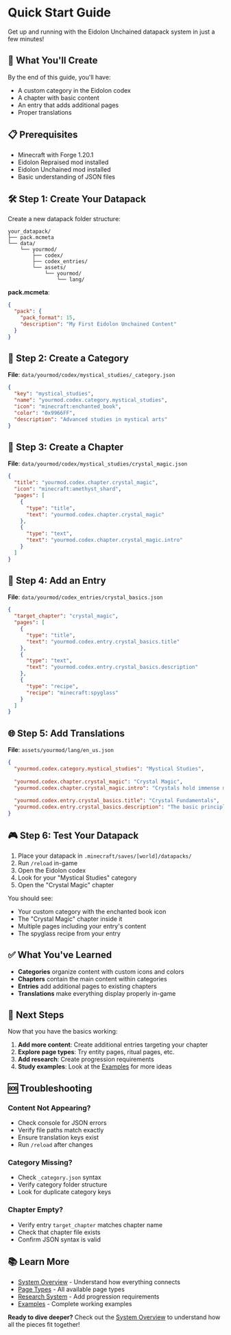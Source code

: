# Quick Start Guide

Get up and running with the Eidolon Unchained datapack system in just a few minutes!

## 🚀 What You'll Create

By the end of this guide, you'll have:
- A custom category in the Eidolon codex
- A chapter with basic content
- An entry that adds additional pages
- Proper translations

## 📋 Prerequisites

- Minecraft with Forge 1.20.1
- Eidolon Repraised mod installed
- Eidolon Unchained mod installed
- Basic understanding of JSON files

## 🛠️ Step 1: Create Your Datapack

Create a new datapack folder structure:

```
your_datapack/
├── pack.mcmeta
└── data/
    └── yourmod/
        ├── codex/
        ├── codex_entries/
        └── assets/
            └── yourmod/
                └── lang/
```

**pack.mcmeta**:
```json
{
  "pack": {
    "pack_format": 15,
    "description": "My First Eidolon Unchained Content"
  }
}
```

## 📁 Step 2: Create a Category

**File**: `data/yourmod/codex/mystical_studies/_category.json`
```json
{
  "key": "mystical_studies",
  "name": "yourmod.codex.category.mystical_studies",
  "icon": "minecraft:enchanted_book",
  "color": "0x9966FF",
  "description": "Advanced studies in mystical arts"
}
```

## 📖 Step 3: Create a Chapter

**File**: `data/yourmod/codex/mystical_studies/crystal_magic.json`
```json
{
  "title": "yourmod.codex.chapter.crystal_magic",
  "icon": "minecraft:amethyst_shard",
  "pages": [
    {
      "type": "title",
      "text": "yourmod.codex.chapter.crystal_magic"
    },
    {
      "type": "text",
      "text": "yourmod.codex.chapter.crystal_magic.intro"
    }
  ]
}
```

## 📝 Step 4: Add an Entry

**File**: `data/yourmod/codex_entries/crystal_basics.json`
```json
{
  "target_chapter": "crystal_magic",
  "pages": [
    {
      "type": "title",
      "text": "yourmod.codex.entry.crystal_basics.title"
    },
    {
      "type": "text",
      "text": "yourmod.codex.entry.crystal_basics.description"
    },
    {
      "type": "recipe",
      "recipe": "minecraft:spyglass"
    }
  ]
}
```

## 🌐 Step 5: Add Translations

**File**: `assets/yourmod/lang/en_us.json`
```json
{
  "yourmod.codex.category.mystical_studies": "Mystical Studies",
  
  "yourmod.codex.chapter.crystal_magic": "Crystal Magic",
  "yourmod.codex.chapter.crystal_magic.intro": "Crystals hold immense magical potential when properly understood and manipulated.",
  
  "yourmod.codex.entry.crystal_basics.title": "Crystal Fundamentals",
  "yourmod.codex.entry.crystal_basics.description": "The basic principles of crystal magic begin with understanding the natural resonance frequencies of different crystal types."
}
```

## 🎮 Step 6: Test Your Datapack

1. Place your datapack in `.minecraft/saves/[world]/datapacks/`
2. Run `/reload` in-game
3. Open the Eidolon codex
4. Look for your "Mystical Studies" category
5. Open the "Crystal Magic" chapter

You should see:
- Your custom category with the enchanted book icon
- The "Crystal Magic" chapter inside it
- Multiple pages including your entry's content
- The spyglass recipe from your entry

## ✅ What You've Learned

- **Categories** organize content with custom icons and colors
- **Chapters** contain the main content within categories  
- **Entries** add additional pages to existing chapters
- **Translations** make everything display properly in-game

## 🔄 Next Steps

Now that you have the basics working:

1. **Add more content**: Create additional entries targeting your chapter
2. **Explore page types**: Try entity pages, ritual pages, etc.
3. **Add research**: Create progression requirements
4. **Study examples**: Look at the [Examples](examples.md) for more ideas

## 🆘 Troubleshooting

### Content Not Appearing?
- Check console for JSON errors
- Verify file paths match exactly
- Ensure translation keys exist
- Run `/reload` after changes

### Category Missing?
- Check `_category.json` syntax
- Verify category folder structure
- Look for duplicate category keys

### Chapter Empty?
- Verify entry `target_chapter` matches chapter name
- Check that chapter file exists
- Confirm JSON syntax is valid

## 📚 Learn More

- [System Overview](system-overview.md) - Understand how everything connects
- [Page Types](page-types.md) - All available page types
- [Research System](research-system.md) - Add progression requirements
- [Examples](examples.md) - Complete working examples

**Ready to dive deeper?** Check out the [System Overview](system-overview.md) to understand how all the pieces fit together!
